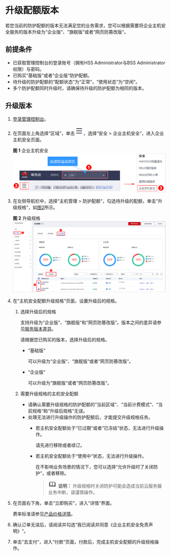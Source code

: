# 升级配额版本<a name="hss_01_0121"></a>

若您当前的防护配额的版本无法满足您的业务需求，您可以根据需要将企业主机安全服务的版本升级为“企业版“、“旗舰版“或者“网页防篡改版“。

## 前提条件<a name="section3817278171"></a>

-   已获取管理控制台的登录账号（拥有HSS Administrator与BSS Administrator权限）与密码。
-   已购买“基础版“或者“企业版“防护配额。
-   待升级的防护配额的“配额状态“为“正常“，“使用状态“为“空闲“。
-   多个防护配额同时升级时，请确保待升级的防护配额为相同的版本。

## 升级版本<a name="section1340210217495"></a>

1.  [登录管理控制台](https://console.huaweicloud.com)。
2.  在页面左上角选择“区域“，单击![](figures/icon-servicelist.png)，选择“安全  \>  企业主机安全“，进入企业主机安全页面。

    **图 1**  企业主机安全<a name="hss_01_0229_fig1855613765114"></a>  
    ![](figures/企业主机安全.png "企业主机安全")

3.  在左侧导航栏中，选择“主机管理  \>  防护配额“，勾选待升级的配额，单击“升级规格“，如[图2](#fig556182413233)所示。

    **图 2**  升级规格<a name="fig556182413233"></a>  
    ![](figures/升级规格.png "升级规格")

4.  在“主机安全配额升级规格“页面，设置升级后的规格。
    1.  选择升级后的规格

        支持升级为“企业版“、“旗舰版“和“网页防篡改版“。版本之间的差异请参见[服务版本差异](https://support.huaweicloud.com/productdesc-hss/hss_01_0136.html)。

        请根据您已购买的版本，选择升级后的规格。

        -   “基础版“

            可以升级为“企业版“、“旗舰版“或者“网页防篡改版“。

        -   “企业版“

            可以升级为“旗舰版“或者“网页防篡改版“。


    2.  需要升级规格的主机安全配额
        -   请确认需要升级规格的防护配额的“当前区域“、“当前计费模式“、“当前规格“和“升级后规格“无误。
        -   处理无法进行升级操作的防护配额后，才能提交升级规格任务。
            -   若主机安全配额处于“已过期“或者“已冻结“状态，无法进行升级操作。

                请先进行移除或者续订。

            -   若主机安全配额处于“使用中“状态，无法进行升级操作。

                在不影响业务场景的情况下，您可以选择“允许升级时了关闭防护“，或者移除。

                >![](public_sys-resources/icon-note.gif) **说明：** 
                >升级规格时关闭防护可能会造成当前云服务器业务中断，请谨慎操作。




5.  在页面右下角，单击“立即购买“，进入“详情“界面。

    费率标准请参见[产品价格详情](https://www.huaweicloud.com/price_detail.html#/hss_detail)。

6.  确认订单无误后，请阅读并勾选“我已阅读并同意《企业主机安全免责声明》“。
7.  单击“去支付“，进入“付款“页面，付款后，完成主机安全配额的升级规格操作。

